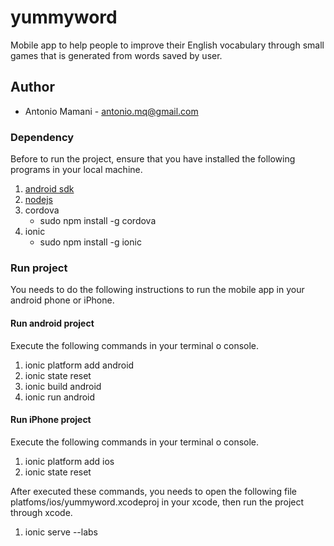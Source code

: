 # yummyword
Mobile app to help people to improve their English vocabulary through small games that is generated from words saved by user.

## Author
  - Antonio Mamani - antonio.mq@gmail.com

### Dependency
Before to run the project, ensure that you have installed the following programs in your local machine.

1. [android sdk](https://developer.android.com/sdk/index.html)
2. [nodejs](https://nodejs.org/)
3. cordova
   - sudo npm install -g cordova
4. ionic
   - sudo npm install -g ionic

### Run project
You needs to do the following instructions to run the mobile app  in your android phone or iPhone.

#### Run android project
Execute the following commands in your terminal o console.
1. ionic platform add android
2. ionic state reset
3. ionic build android
4. ionic run android

#### Run iPhone project
Execute the following commands in your terminal o console.

1. ionic platform add ios
2. ionic state reset

After executed these commands, you needs to open the following file
platfoms/ios/yummyword.xcodeproj in your xcode, then run the project through xcode.

1. ionic serve --labs

